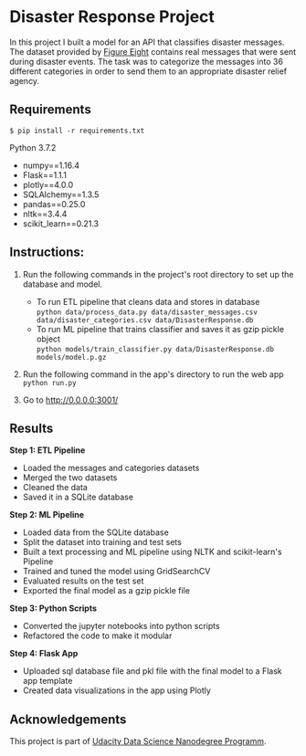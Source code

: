 # Disaster Response Project

In this project I built a model for an API that classifies disaster messages. The dataset provided by [Figure Eight](https://www.figure-eight.com) contains real messages that were sent during disaster events. The task was to categorize the messages into 36 different categories in order to send them to an appropriate disaster relief agency.

## Requirements

```$ pip install -r requirements.txt```

Python 3.7.2
* numpy==1.16.4
* Flask==1.1.1
* plotly==4.0.0
* SQLAlchemy==1.3.5
* pandas==0.25.0
* nltk==3.4.4
* scikit_learn==0.21.3


## Instructions:
1. Run the following commands in the project's root directory to set up the database and model.

    - To run ETL pipeline that cleans data and stores in database <br>
        `python data/process_data.py data/disaster_messages.csv data/disaster_categories.csv data/DisasterResponse.db`
    - To run ML pipeline that trains classifier and saves it as gzip pickle object <br>
        `python models/train_classifier.py data/DisasterResponse.db models/model.p.gz`

2. Run the following command in the app's directory to run the web app <br>
    `python run.py`

3. Go to http://0.0.0.0:3001/


## Results

**Step 1: ETL Pipeline**
* Loaded the messages and categories datasets
* Merged the two datasets
*	Cleaned the data 
*	Saved it in a SQLite database
            
**Step 2: ML Pipeline**
* Loaded data from the SQLite database
*	Split the dataset into training and test sets
*	Built a text processing and ML pipeline using NLTK and scikit-learn's Pipeline 
*	Trained and tuned the model using GridSearchCV
*	Evaluated results on the test set
*	Exported the final model as a gzip pickle file
            
**Step 3: Python Scripts**
* Converted the jupyter notebooks into python scripts
* Refactored the code to make it modular
            
**Step 4: Flask App**
* Uploaded sql database file and pkl file with the final model to a Flask app template
* Created data visualizations in the app using Plotly
            
## Acknowledgements

This project is part of [Udacity Data Science Nanodegree Programm](https://www.udacity.com/course/data-scientist-nanodegree--nd025). 
